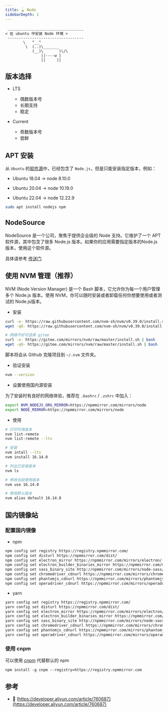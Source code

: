 ```yaml
---
title: 🪀 Node
sidebarDepth: 1
---
```


```:no-line-numbers
 __________________________________
< 在 ubuntu 中安装 Node 环境 >
 ----------------------------------
        \   ^__^
         \  (..)\_______
            (__)\       )\/\
                ||----w |
                ||     ||
```


## 版本选择

- LTS
  - 偶数版本号
  - 长期支持
  - 稳定

- Current
  - 奇数版本号
  - 尝鲜


## APT 安装

从 `Ubuntu` 的[软件源](https://packages.ubuntu.com/search?keywords=nodejs&searchon=names)中，已经包含了 `Node.js`，但是只能安装指定版本，例如：

- Ubuntu 18.04 -> node 8.10.0

- Ubuntu 20.04 -> node 10.19.0

- Ubuntu 22.04 -> node 12.22.9

```sh
sudo apt install nodejs npm
```

## NodeSource

NodeSource 是一个公司，聚焦于提供企业级的 Node 支持。它维护了一个 APT 软件源，其中包含了很多 Node.js 版本。如果你的应用需要指定版本的Node.js 版本，使用这个软件源。

具体请参考 [传送门](https://github.com/nodesource/distributions)

## 使用 NVM 管理（推荐）

NVM (Node Version Manager) 是一个 Bash 脚本，它允许你为每一个用户管理多个 Node.js 版本。使用 NVM，你可以随时安装或者卸载任何你想要使用或者测试的 Node.js版本。

- 安装

```sh
curl -o- https://raw.githubusercontent.com/nvm-sh/nvm/v0.39.0/install.sh | bash
wget -qO- https://raw.githubusercontent.com/nvm-sh/nvm/v0.39.0/install.sh | bash

# 网络不好可选择 gitee
curl -o- https://gitee.com/mirrors/nvm/raw/master/install.sh | bash
wget -qO- https://gitee.com/mirrors/nvm/raw/master/install.sh | bash
```

脚本将会从 Github 克隆项目到 `~/.nvm` 文件夹。

- 验证安装

```sh
nvm --version
```

- 设置使用国内源安装

为了安装时有良好的网络体验，推荐在 `.bashrc` / `.zshrc` 中加入：

```sh
export NVM_NODEJS_ORG_MIRROR=https://npmmirror.com/mirrors/node
export NODE_MIRROR=https://npmmirror.com/mirrors/node
```

- 使用

```sh
# 打印可用版本
nvm list-remote
nvm list-remote --lts

# 安装
nvm intall --lts
nvm install 16.14.0

# 列出已安装版本
nvm ls

# 修改当前使用版本
nvm use 16.14.0

# 修改默认版本
nvm alias default 16.14.0
```

## 国内镜像站

### 配置国内镜像

- npm

```sh
npm config set registry https://registry.npmmirror.com/
npm config set disturl https://npmmirror.com/dist/
npm config set electron_mirror https://npmmirror.com/mirrors/electron/
npm config set electron_builder_binaries_mirror https://npmmirror.com/mirrors/electron-builder-binaries/
npm config set sass_binary_site http://npmmirror.com/mirrors/node-sass/
npm config set chromedriver_cdnurl https://npmmirror.com/mirrors/chromedriver/
npm config set phantomjs_cdnurl https://npmmirror.com/mirrors/phantomjs/
npm config set operadriver_cdnurl https://npmmirror.com/mirrors/operadriver/
```

- yarn

```sh
yarn config set registry https://registry.npmmirror.com/
yarn config set disturl https://npmmirror.com/dist/
yarn config set electron_mirror https://npmmirror.com/mirrors/electron/
yarn config set electron_builder_binaries_mirror https://npmmirror.com/mirrors/electron-builder-binaries/
yarn config set sass_binary_site http://npmmirror.com/mirrors/node-sass/
yarn config set chromedriver_cdnurl https://npmmirror.com/mirrors/chromedriver/
yarn config set phantomjs_cdnurl https://npmmirror.com/mirrors/phantomjs/
yarn config set operadriver_cdnurl https://npmmirror.com/mirrors/operadriver/
```

### 使用 cnpm

可以使用 [cnpm](https://github.com/cnpm/cnpm) 代替默认的 npm

```
npm install -g cnpm --registry=https://registry.npmmirror.com
```


## 参考

- 🔗 [https://developer.aliyun.com/article/760687](https://developer.aliyun.com/article/760687)
